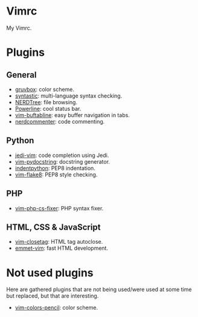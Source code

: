Vimrc
=====

My Vimrc.

# Plugins

## General

 - [gruvbox](https://github.com/morhetz/gruvbox): color scheme.
 - [syntastic](https://github.com/vim-syntastic/syntastic): multi-language syntax checking.
 - [NERDTree](https://github.com/scrooloose/nerdtree): file browsing.
 - [Powerline](https://github.com/Lokaltog/powerline): cool status bar.
 - [vim-buftabline](https://github.com/ap/vim-buftabline): easy buffer navigation in tabs.
 - [nerdcommenter](https://github.com/scrooloose/nerdcommenter): code commenting.


## Python

 - [jedi-vim](https://github.com/davidhalter/jedi-vim): code completion using Jedi.
 - [vim-pydocstring](https://github.com/heavenshell/vim-pydocstring): docstring generator.
 - [indentpython](https://github.com/vim-scripts/indentpython.vim): PEP8 indentation.
 - [vim-flake8](https://github.com/nvie/vim-flake8): PEP8 style checking.

## PHP

 - [vim-php-cs-fixer](https://github.com/stephpy/vim-php-cs-fixer): PHP syntax fixer.

## HTML, CSS & JavaScript

 - [vim-closetag](https://github.com/alvan/vim-closetag): HTML tag autoclose.
 - [emmet-vim](https://github.com/mattn/emmet-vim): fast HTML development.

# Not used plugins

Here are gathered plugins that are not being used/were used at some time but replaced, but that are interesting.

 - [vim-colors-pencil](https://github.com/reedes/vim-colors-pencil): color scheme.
